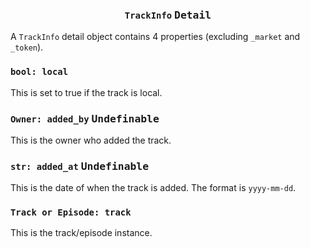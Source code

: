 <h3 align="center"><code>TrackInfo</code> <kbd>Detail</kbd></h3>

A `TrackInfo` detail object contains 4 properties (excluding `_market` and `_token`).

### `bool: local`
This is set to true if the track is local.

### `Owner: added_by` <kbd>Undefinable</kbd>
This is the owner who added the track.

### `str: added_at` <kbd>Undefinable</kbd>
This is the date of when the track is added. The format is `yyyy-mm-dd`.

### `Track or Episode: track`
This is the track/episode instance.